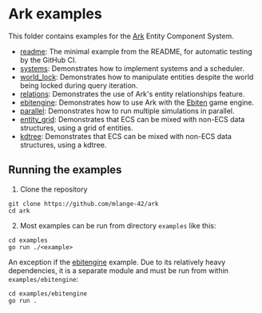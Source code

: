 # Ark examples

This folder contains examples for the [Ark](https://github.com/mlange-42/ark) Entity Component System.

- [readme](./readme/main.go): The minimal example from the README, for automatic testing by the GitHub CI.
- [systems](./systems/main.go): Demonstrates how to implement systems and a scheduler.
- [world_lock](./world_lock/main.go): Demonstrates how to manipulate entities despite the world being locked during query iteration.
- [relations](./relations/main.go): Demonstrates the use of Ark's entity relationships feature.
- [ebitengine](./ebitengine/): Demonstrates how to use Ark with the [Ebiten](https://ebitengine.org/) game engine.
- [parallel](./parallel/main.go): Demonstrates how to run multiple simulations in parallel.
- [entity_grid](./entity_grid/main.go): Demonstrates that ECS can be mixed with non-ECS data structures, using a grid of entities.
- [kdtree](./kdtree/main.go): Demonstrates that ECS can be mixed with non-ECS data structures, using a kdtree.

## Running the examples

1. Clone the repository

```
git clone https://github.com/mlange-42/ark
cd ark
```

2. Most examples can be run from directory `examples` like this:

```
cd examples
go run ./<example>
```

An exception if the [ebitengine](./ebitengine/) example.
Due to its relatively heavy dependencies, it is a separate module and must be run from within `examples/ebitengine`:

```
cd examples/ebitengine
go run .
```
